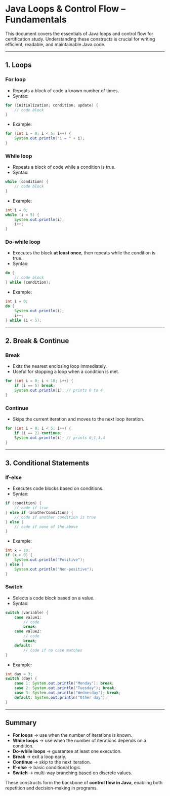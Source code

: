 # Java Loops & Control Flow – Fundamentals

This document covers the essentials of Java loops and control flow for certification study. Understanding these constructs is crucial for writing efficient, readable, and maintainable Java code.

---

## 1. Loops

### For loop

* Repeats a block of code a known number of times.
* Syntax:

```java
for (initialization; condition; update) {
    // code block
}
```

* Example:

```java
for (int i = 0; i < 5; i++) {
    System.out.println("i = " + i);
}
```

### While loop

* Repeats a block of code while a condition is true.
* Syntax:

```java
while (condition) {
    // code block
}
```

* Example:

```java
int i = 0;
while (i < 5) {
    System.out.println(i);
    i++;
}
```

### Do-while loop

* Executes the block **at least once**, then repeats while the condition is true.
* Syntax:

```java
do {
    // code block
} while (condition);
```

* Example:

```java
int i = 0;
do {
    System.out.println(i);
    i++;
} while (i < 5);
```

---

## 2. Break & Continue

### Break

* Exits the nearest enclosing loop immediately.
* Useful for stopping a loop when a condition is met.

```java
for (int i = 0; i < 10; i++) {
    if (i == 5) break;
    System.out.println(i); // prints 0 to 4
}
```

### Continue

* Skips the current iteration and moves to the next loop iteration.

```java
for (int i = 0; i < 5; i++) {
    if (i == 2) continue;
    System.out.println(i); // prints 0,1,3,4
}
```

---

## 3. Conditional Statements

### If-else

* Executes code blocks based on conditions.
* Syntax:

```java
if (condition) {
    // code if true
} else if (anotherCondition) {
    // code if another condition is true
} else {
    // code if none of the above
}
```

* Example:

```java
int x = 10;
if (x > 0) {
    System.out.println("Positive");
} else {
    System.out.println("Non-positive");
}
```

### Switch

* Selects a code block based on a value.
* Syntax:

```java
switch (variable) {
    case value1:
        // code
        break;
    case value2:
        // code
        break;
    default:
        // code if no case matches
}
```

* Example:

```java
int day = 3;
switch (day) {
    case 1: System.out.println("Monday"); break;
    case 2: System.out.println("Tuesday"); break;
    case 3: System.out.println("Wednesday"); break;
    default: System.out.println("Other day");
}
```

---

## Summary

* **For loops** → use when the number of iterations is known.
* **While loops** → use when the number of iterations depends on a condition.
* **Do-while loops** → guarantee at least one execution.
* **Break** → exit a loop early.
* **Continue** → skip to the next iteration.
* **If-else** → basic conditional logic.
* **Switch** → multi-way branching based on discrete values.

These constructs form the backbone of **control flow in Java**, enabling both repetition and decision-making in programs.
